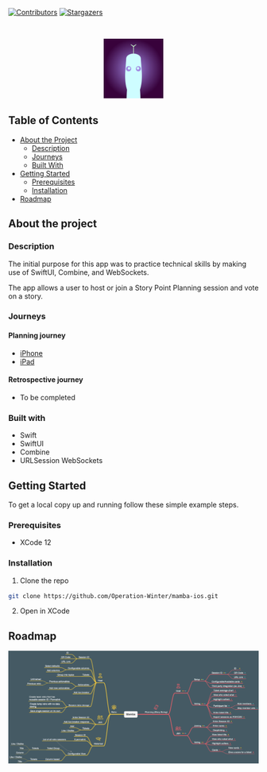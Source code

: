 [![Contributors][contributors-shield]][contributors-url]
[![Stargazers][stars-shield]][stars-url]

<br />
<p align="center">
  <img src="docs/Mamba.png" alt="Logo" width="120" height="120">
</p>


## Table of Contents

* [About the Project](#about-the-project)
  * [Description](#description)
  * [Journeys](#journeys)
  * [Built With](#built-with)
* [Getting Started](#getting-started)
  * [Prerequisites](#prerequisites)
  * [Installation](#installation)
* [Roadmap](#roadmap)

## About the project

### Description

The initial purpose for this app was to practice technical skills by making use of SwiftUI, Combine, and WebSockets.

The app allows a user to host or join a Story Point Planning session and vote on a story.

### Journeys

#### Planning journey
- [iPhone](docs/planning_journey_iphone.md)
- [iPad](docs/planning_journey_ipad.md)

#### Retrospective journey
- To be completed

### Built with

- Swift
- SwiftUI
- Combine
- URLSession WebSockets

## Getting Started

To get a local copy up and running follow these simple example steps.

### Prerequisites

* XCode 12

### Installation

1. Clone the repo
```sh
git clone https://github.com/Operation-Winter/mamba-ios.git
```
2. Open in XCode

## Roadmap

[![Roadmap][roadmap]](https://example.com)


[contributors-shield]: https://img.shields.io/github/contributors/Operation-Winter/mamba-ios?style=flat-square
[contributors-url]: https://github.com/Operation-Winter/mamba-ios/graphs/contributors

[stars-shield]: https://img.shields.io/github/stars/Operation-Winter/mamba-ios?style=flat-square?style=flat-square
[stars-url]: https://github.com/Operation-Winter/mamba-ios/stargazers

[issues-shield]: https://img.shields.io/github/issues/othneildrew/Best-README-Template.svg?style=flat-square
[issues-url]: https://github.com/othneildrew/Best-README-Template/issues

[roadmap]: docs/Roadmap.png
